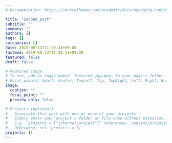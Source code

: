 ```yaml
---
# Documentation: https://sourcethemes.com/academic/docs/managing-content/

title: "Second_post"
subtitle: ""
summary: ""
authors: []
tags: []
categories: []
date: 2019-08-23T11:30:21+09:00
lastmod: 2019-08-23T11:30:21+09:00
featured: false
draft: false

# Featured image
# To use, add an image named `featured.jpg/png` to your page's folder.
# Focal points: Smart, Center, TopLeft, Top, TopRight, Left, Right, BottomLeft, Bottom, BottomRight.
image:
  caption: ""
  focal_point: ""
  preview_only: false

# Projects (optional).
#   Associate this post with one or more of your projects.
#   Simply enter your project's folder or file name without extension.
#   E.g. `projects = ["internal-project"]` references `content/project/deep-learning/index.md`.
#   Otherwise, set `projects = []`.
projects: []
---
```

